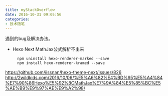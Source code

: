 ```yaml
---
title: myStackOverflow
date: 2016-10-31 09:05:56
categories:
- 技术随笔
---
```


遇到的bug及解决办法。

<!--more-->

* Hexo Next MathJax公式解析不出来

		npm uninstall hexo-renderer-marked --save
		npm install hexo-renderer-kramed --save

<https://github.com/iissnan/hexo-theme-next/issues/826>
<http://2wildkids.com/2016/10/06/%E5%A6%82%E4%BD%95%E5%A4%84%E7%90%86Hexo%E5%92%8CMathJax%E7%9A%84%E5%85%BC%E5%AE%B9%E9%97%AE%E9%A2%98/>
